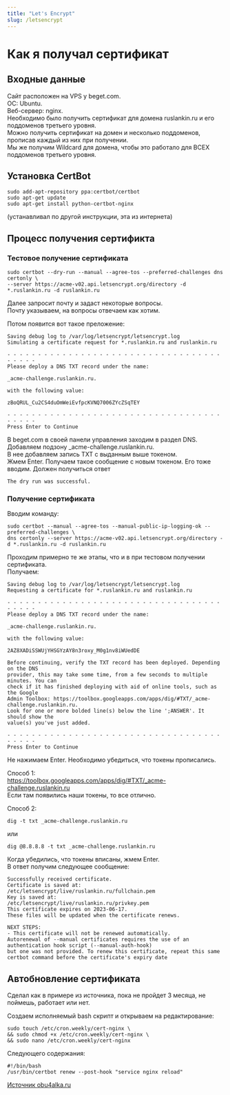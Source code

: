 ```yaml
---
title: "Let's Encrypt"
slug: /letsencrypt
---
```


# Как я получал сертификат

## Входные данные

Сайт расположен на VPS у beget.com.  
ОС: Ubuntu.  
Веб-сервер: nginx.  
Необходимо было получить сертификат для домена ruslankin.ru и его поддоменов третьего уровня.  
Можно получить сертификат на домен и несколько поддоменов, прописав каждый из них при получении.  
Мы же получим Wildcard для домена, чтобы это работало для ВСЕХ поддоменов третьего уровня.

## Установка CertBot

```
sudo add-apt-repository ppa:certbot/certbot
sudo apt-get update
sudo apt-get install python-certbot-nginx
```
(устанавливал по другой инструкции, эта из интернета)

## Процесс получения сертификта

### Тестовое получение сертификата

```
sudo certbot --dry-run --manual --agree-tos --preferred-challenges dns certonly \
--server https://acme-v02.api.letsencrypt.org/directory -d *.ruslankin.ru -d ruslankin.ru
```
Далее запросит почту и задаст некоторые вопросы.  
Почту указываем, на вопросы отвечаем как хотим.

Потом появится вот такое преложение:
```
Saving debug log to /var/log/letsencrypt/letsencrypt.log
Simulating a certificate request for *.ruslankin.ru and ruslankin.ru

- - - - - - - - - - - - - - - - - - - - - - - - - - - - - - - - - - - - - - - -
Please deploy a DNS TXT record under the name:

_acme-challenge.ruslankin.ru.

with the following value:

zBoQRUL_Cu2CS4duOmWeiEvfpcKVNQ7006ZYcZSqTEY

- - - - - - - - - - - - - - - - - - - - - - - - - - - - - - - - - - - - - - - -
Press Enter to Continue
```

В beget.com в своей панели управления заходим в раздел DNS.  
Добавляем подзону _acme-challenge.ruslankin.ru.  
В нее добавляем запись TXT с выданным выше токеном.  
Жмем Enter. Получаем такое сообщение с новым токеном. Его тоже вводим.
Должен получиться ответ
```
The dry run was successful.
```

### Получение сертификата

Вводим команду:
```
sudo certbot --manual --agree-tos --manual-public-ip-logging-ok --preferred-challenges \
dns certonly --server https://acme-v02.api.letsencrypt.org/directory -d *.ruslankin.ru -d ruslankin.ru
```
Проходим примерно те же этапы, что и в при тестовом получении сертификата.  
Получаем:
```
Saving debug log to /var/log/letsencrypt/letsencrypt.log
Requesting a certificate for *.ruslankin.ru and ruslankin.ru

- - - - - - - - - - - - - - - - - - - - - - - - - - - - - - - - - - - - - - - -
Please deploy a DNS TXT record under the name:

_acme-challenge.ruslankin.ru.

with the following value:

2AZ8XADiSSWUjYHSGYzAY8n3roxy_M0g1nv8iWUedDE

Before continuing, verify the TXT record has been deployed. Depending on the DNS
provider, this may take some time, from a few seconds to multiple minutes. You can
check if it has finished deploying with aid of online tools, such as the Google
Admin Toolbox: https://toolbox.googleapps.com/apps/dig/#TXT/_acme-challenge.ruslankin.ru.
Look for one or more bolded line(s) below the line ';ANSWER'. It should show the
value(s) you've just added.

- - - - - - - - - - - - - - - - - - - - - - - - - - - - - - - - - - - - - - - -
Press Enter to Continue
```

Не нажимаем Enter. Необходимо убедиться, что токены прописались.  

Способ 1:  
https://toolbox.googleapps.com/apps/dig/#TXT/_acme-challenge.ruslankin.ru  
Если там появились наши токены, то все отлично.

Способ 2:
```
dig -t txt _acme-challenge.ruslankin.ru
```
или
```
dig @8.8.8.8 -t txt _acme-challenge.ruslankin.ru
```

Когда убедились, что токены вписаны, жмем Enter.  
В ответ получим следующее сообщение:
```
Successfully received certificate.
Certificate is saved at: /etc/letsencrypt/live/ruslankin.ru/fullchain.pem
Key is saved at:         /etc/letsencrypt/live/ruslankin.ru/privkey.pem
This certificate expires on 2023-06-17.
These files will be updated when the certificate renews.

NEXT STEPS:
- This certificate will not be renewed automatically.
Autorenewal of --manual certificates requires the use of an authentication hook script (--manual-auth-hook)
but one was not provided. To renew this certificate, repeat this same certbot command before the certificate's expiry date
```

## Автобновление сертификата

Сделал как в примере из источника, пока не пройдет 3 месяца, не поймешь, работает или нет.

Создаем исполняемый bash скрипт и открываем на редактирование:
```
sudo touch /etc/cron.weekly/cert-nginx \
&& sudo chmod +x /etc/cron.weekly/cert-nginx \
&& sudo nano /etc/cron.weekly/cert-nginx
```
Следующего содержания:
```
#!/bin/bash
/usr/bin/certbot renew --post-hook "service nginx reload"
```

[Источник obu4alka.ru](https://obu4alka.ru/free-wildcard-lets-encrypt.html)